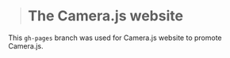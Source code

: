 > # The Camera.js website
This `gh-pages` branch was used for Camera.js website to promote Camera.js. 
